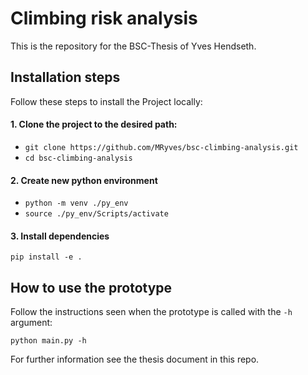 # Climbing risk analysis
This is the repository for the BSC-Thesis of Yves Hendseth.
## Installation steps
Follow these steps to install the Project locally:
#### 1. Clone the project to the desired path:
* `git clone https://github.com/MRyves/bsc-climbing-analysis.git`
* `cd bsc-climbing-analysis`
#### 2. Create new python environment
* `python -m venv ./py_env`
* `source ./py_env/Scripts/activate`
#### 3. Install dependencies
`pip install -e .`

## How to use the prototype
Follow the instructions seen when the prototype is called with the `-h` argument:
```
python main.py -h
```
For further information see the thesis document in this repo.
